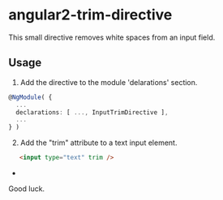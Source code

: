 # angular2-trim-directive
This small directive removes white spaces from an input field. 


## Usage 

1. Add the directive to the module 'delarations' section.

  ```typescript
  @NgModule( {
    ...
    declarations: [ ..., InputTrimDirective ],
    ...
  } )
  ```

2. Add the "trim" attribute to a text input element.
  ```html
     <input type="text" trim />
  ```

-
Good luck.
